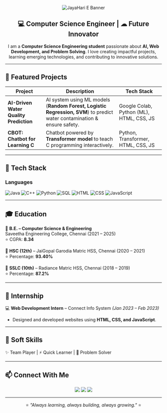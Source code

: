 <!-- Banner -->
<p align="center">
  <img src="https://capsule-render.vercel.app/api?type=waving&color=0:06B6D4,100:4F46E5&height=200&section=header&text=JayaHari%20E&fontSize=40&fontColor=ffffff&animation=fadeIn" alt="JayaHari E Banner"/>
</p>

<h2 align="center">💻 Computer Science Engineer |  ☁ Future Innovator</h2>

<p align="center">
I am a <b>Computer Science Engineering student</b> passionate about <b>AI, Web Development, and Problem Solving</b>.  
I love creating impactful projects, learning emerging technologies, and contributing to innovative solutions.
</p>

---

## 📌 Featured Projects

| Project | Description | Tech Stack |
|---------|-------------|------------|
| **AI-Driven Water Quality Prediction** | AI system using ML models (**Random Forest, Logistic Regression, SVM**) to predict water contamination & ensure safety. | Google Colab, Python (ML), HTML, CSS, JS |
| **CBOT: Chatbot for Learning C** | Chatbot powered by **Transformer model** to teach C programming interactively. | Python, Transformer, HTML, CSS, JS |

---

## 🚀 Tech Stack

### **Languages**
![Java](https://img.shields.io/badge/Java-007396?style=for-the-badge&logo=java&logoColor=white)
![C++](https://img.shields.io/badge/C++-00599C?style=for-the-badge&logo=cplusplus&logoColor=white)
![Python](https://img.shields.io/badge/Python-3776AB?style=for-the-badge&logo=python&logoColor=white)
![SQL](https://img.shields.io/badge/SQL-336791?style=for-the-badge&logo=mysql&logoColor=white)
![HTML](https://img.shields.io/badge/HTML5-E34F26?style=for-the-badge&logo=html5&logoColor=white)
![CSS](https://img.shields.io/badge/CSS3-1572B6?style=for-the-badge&logo=css3&logoColor=white)
![JavaScript](https://img.shields.io/badge/JavaScript-F7E018?style=for-the-badge&logo=javascript&logoColor=black)

---

## 🎓 Education  

📘 **B.E. – Computer Science & Engineering**  
Saveetha Engineering College, Chennai (2021 – 2025)  
⭐ CGPA: **8.34**

📘 **HSC (12th)** – JaiGopal Garodia Matric HSS, Chennai (2020 – 2021)  
⭐ Percentage: **93.40%**

📘 **SSLC (10th)** – Radiance Matric HSS, Chennai (2018 – 2019)  
⭐ Percentage: **87.2%**

---

## 💼 Internship  

💻 **Web Development Intern** – Connect Info System *(Jan 2023 – Feb 2023)*  
- Designed and developed websites using **HTML, CSS, and JavaScript**.  

---

## 🤝 Soft Skills  

✨ Team Player | ⚡ Quick Learner | 🧩 Problem Solver  

---

## 📫 Connect With Me
<p align="center">
  <a href="https://github.com/jayahari10001"><img src="https://img.shields.io/badge/GitHub-181717?style=for-the-badge&logo=github&logoColor=white" /></a>
  <a href="https://www.linkedin.com/in/jayahari-e-756281288"><img src="https://img.shields.io/badge/LinkedIn-0077B5?style=for-the-badge&logo=linkedin&logoColor=white" /></a>
  <a href="mailto:jayahariexiib@gmail.com"><img src="https://img.shields.io/badge/Email-D14836?style=for-the-badge&logo=gmail&logoColor=white" /></a>
</p>

---

<p align="center">
  ⭐ <i>"Always learning, always building, always growing."</i> ⭐
</p>
